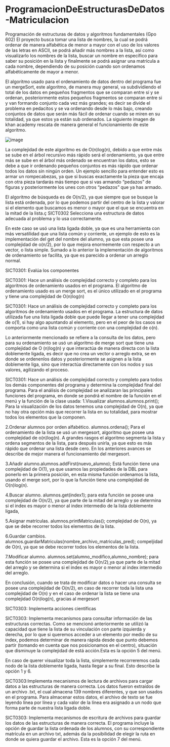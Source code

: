 # ProgramacionDeEstructurasDeDatos-Matriculacion
Programación de estructuras de datos y algoritmos fundamentales (Gpo 602)
El proyecto busca tomar una lista de nombres, la cual se podrá ordenar de manera alfabética de menor a mayor con el uso de los valores de las letras en ASCII, se podrá añadir más nombres a la lista, así como visualizarlo los nombres de la lista, buscar un nombre en específico para saber su posición en la lista y finalmente se podrá asignar una matrícula a cada nombre, dependiendo de su posición cuando son ordenamos alfabéticamente de mayor a menor.


El algoritmo usado para el ordenamiento de datos dentro del programa fue un mergeSort, este algoritmo, de manera muy general, va subdividiendo el total de los datos en pequeños fragmentos que se comparan entre sí y se ordenan, posteriormente estos pequeños fragmentos se comparan entre si y van formando conjunto cada vez más grandes; es decir se divide el problema en pedacitos y se va ordenando desde lo más bajo, creando conjuntos de datos que serán más fácil de ordenar cuando se miren en su totalidad, ya que estos ya están sub ordenados. La siguiente imagen de khan academy rescata de manera general el funcionamiento de este algoritmo.

![image](https://github.com/KevinJMLeyva/ProgramacionDeEstructurasDeDatos-Matriculacion/assets/145345829/2ead7044-438c-4fa9-bde0-595dd17e317b)

La complejidad de este algoritmo es de O(n)log(n), debido a que entre más se sube en el árbol recursivo más rápido será el ordenamiento, ya que entre más se sube en el árbol más ordenado se encuentran los datos, esto se debe a que ir ordenando pequeños conjuntos es más rápido que ordenar todos los datos sin ningún orden. Un ejemplo sencillo para entender esto es armar un rompecabezas, ya que si buscas exactamente la pieza que encaja con otra pieza tardarás más tiempo que si vas armando “pedazos” de figuras y posteriormente los unes con otros “pedazos” que ya has armado.

El algoritmo de búsqueda es de O(n/2), ya que siempre que se busque la lista está ordenada, por lo que podemos partir del centro de la lista y valorar si el elemento que buscamos es menor o mayor que el que se encuentra en la mitad de la lista.ç
SICT0302 Selecciona una estructura de datos adecuada al problema y lo usa correctamente.

En este caso se usó una lista ligada doble, ya que es una herramienta con más versatilidad que una lista común y corriente, un ejemplo de esto es la implementación del get del nombre del alumno, ya que esta posee una complejidad de o(n/2), por lo que mejora enormemente con respecto a un vector, o lista simple. Sumado a lo anterior la implementación de algoritmos de ordenamiento se facilita, ya que es parecido a ordenar un arreglo normal.


SICT0301: Evalúa los componentes

SICT0301: Hace un análisis de complejidad correcto y completo para los algoritmos de ordenamiento usados en el programa.
El algoritmo de ordenamiento usado es un merge sort, es el único utilizado en el programa y tiene una complejidad de O(n)log(n)

SICT0301: Hace un análisis de complejidad correcto y completo para los algoritmos de ordenamiento usados en el programa.
La estructura de datos utilizada fue una lista ligada doble que puede llegar a tener una complejidad de o(1), si hay algo apuntando al elemento, pero en el peor de los casos se comporta como una lista común y corriente con una complejidad de o(n).

Lo anteriormente mencionado se refiere a la consulta de los datos, pero para su ordenamiento se usó un algoritmo de merge sort que tiene una complejidad de O (n)log(n) y que interactúa de manera directa con la lista doblemente ligada, es decir que no crea un vector o arreglo extra, se en donde se ordenenlos datos y posteriormente se asignen a la lista doblemente liga, sino que interactúa directamente con los nodos y sus valores, agilizando el proceso.

SICT0301: Hace un análisis de complejidad correcto y completo para todos los demás componentes del programa y determina la complejidad final del programa.
Para el análisis de complejidad se analizaran las principales funciones del programa, en donde se pondrá el nombre de la función en el menú y la función de la clase usada:
1.Visualizar alumnos.alumnos.print(); Para la visualización de los datos tenemos una complejidad de O(n), ya que no hay otra opción más que recorrer la lista en su totalidad, para mostrar todos los elementos que la componen.

2.Ordenar alumnos por orden alfabético. alumnos.ordena(); Para el ordenamiento de la lista se usó un mergesort, algoritmo que posee una complejidad de o(n)log(n). A grandes rasgos el algoritmo segmenta la lista y ordena segmentos de la lista, para después unirla, ya que esto es más rápido que ordenar una lista desde cero. En los anteriores avances se describe de mejor manera el funcionamiento del mergesort.

3.Añadir alumno.alumnos.addFirst(nuevo_alumno); Está función tiene una complejidad de O(1), ya que usamos las propiedades de la DBL para ponerlo en la primera posición, en esta misma función ordenamos la lista, usando el merge sort, por lo que la función tiene una complejidad de O(n)log(n).

4.Buscar alumno. alumnos.get(index1); para esta función se posee una complejidad de O(n/2), ya que parte de la mitad del arreglo y se determina si el index es mayor o menor al index intermedio de la lista doblemente ligada,

5.Asignar matrículas. alumnos.printMatriculas(); complejidad de O(n), ya que se debe recorrer todos los elementos de la lista.

6.Guardar cambios. alumnos.guardarMatriculas(nombre_archivo_matriculas_pred); compeljidad de O(n), ya que se debe recorrer todos los elementos de la lista.

7.Modificar alumno. alumnos.set(alumno_modifico,alumno_nombre); para esta función se posee una complejidad de O(n/2),ya que parte de la mitad del arreglo y se determina si el index es mayor o menor al index intermedio del arreglo.

En conclusión, cuando se trata de modificar datos o hacer una consulta se posee una complejidad de  O(n/2), en caso de recorrer toda la lista una complejidad de O(n) y en el caso de ordenar la lista se tiene una complejidad O(n)log(n), gracias al mergesort

SICT0303: Implementa acciones científicas

SICT0303: Implementa mecanismos para consultar información de las estructuras correctas.
Como se mencionó anteriormente se utilizó la capacidad que tiene la lista de su vinculación con parte izquierda y derecha, por lo que si queremos acceder a un elemento por medio de su index, podemos determinar de manera rápida desde que punto debemos partir (tomando en cuenta que nos posicionamos en el centro), situación que disminuye la complejidad de está acción.Esta es la opción 5 del menú.

En caso de querer visualizar toda la lista, simplemente recorreremos cada nodo de la lista doblemente ligada, hasta llegar a su final. Esto describe la opción 1 y 6.

SICT0303:Implementa mecanismos de lectura de archivos para cargar datos a las estructuras de manera correcta.
Los datos fueron extraídos de un archivo .txt, el cual almacena 139 nombres diferentes, y que son usados en el programa. Para almacenar estos datos, el archivo de texto se fue leyendo línea por línea y cada valor de la línea era asignado a un nodo que forma parte de nuestra lista ligada doble.

SICT0303: Implementa mecanismos de escritura de archivos para guardar los datos de las estructuras de manera correcta.
El programa incluye la opción de guardar la lista ordenada de los alumnos, con su correspondiente matrícula en un archivo txt, además da la posibilidad de elegir la ruta en donde se quiera guardar el archivo. Esta es la opción 7 del menú.









